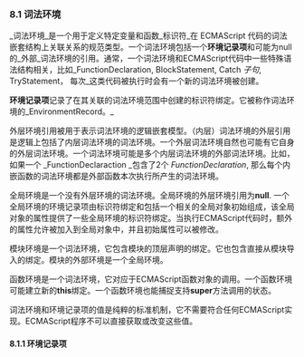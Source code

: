### 8.1 词法环境

_词法环境_是一个用于定义特定变量和函数_标识符_在 ECMAScript 代码的词法嵌套结构上关联关系的规范类型。一个词法环境包括一个**环境记录项**和可能为null的_外部_词法环境的引用。通常，一个词法环境和ECMAScript代码中一些特殊语法结构相关，比如_FunctionDeclaration, BlockStatement, Catch _子句_, TryStatement， 每次_这类代码被执行时会有一个新的词法环境被创建。

**环境记录项**记录了在其关联的词法环境范围中创建的标识符绑定。它被称作词法环境的_EnvironmentRecord。_

外层环境引用被用于表示词法环境的逻辑嵌套模型。（内层）词法环境的外层引用是逻辑上包括了内层词法环境的词法环境。一个外层词法环境自然也可能有它自身的外层词法环境。一个词法环境可能是多个内层词法环境的外部词法环境。比如，如果一个 _FunctionDeclaraction _包含了2个 _FunctionDeclaration_, 那么每个内嵌函数的词法环境都是外部函数本次执行所产生的词法环境。

全局环境是一个没有外层环境的词法环境。全局环境的外层环境引用为**null**. 一个全局环境的环境记录项由标识符绑定和包括一个相关的全局对象初始组成，该全局对象的属性提供了一些全局环境的标识符绑定。当执行ECMAScript代码时，额外的属性允许被加入到全局对象中，并且初始属性可以被修改。

模块环境是一个词法环境，它包含模块的顶层声明的绑定。它也包含直接从模块导入的绑定。模块的外部环境是一个全局环境。

函数环境是一个词法环境，它对应于ECMAScript函数对象的调用。一个函数环境可能建立新的**this**绑定。一个函数环境也能捕捉支持**super**方法调用的状态。

词法环境和环境记录项的值是纯粹的标准机制，它不需要符合任何ECMAScript实现。ECMAScript程序不可以直接获取或改变这些值。

#### 8.1.1 环境记录项





